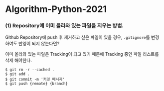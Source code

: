 # Algorithm-Python-2021



### (1) Repository에 이미 올라와 있는 파일을 지우는 방법.
Github Repository에 push 후 제거하고 싶은 파일이 있을 경우, `.gitignore`를 변경하여도 반영이 되지 않는다면?

이미 올라와 있는 파일은 Tracking이 되고 있기 때문에 Tracking 중인 파일 리스트를 삭제 해야한다.



~~~
$ git rm -r --cached .
$ git add .
$ git commit -m '커밋 메시지'
$ git push {remote} {branch}
